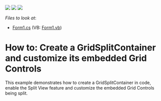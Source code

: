 <!-- default badges list -->
![](https://img.shields.io/endpoint?url=https://codecentral.devexpress.com/api/v1/VersionRange/128626616/13.1.4%2B)
[![](https://img.shields.io/badge/Open_in_DevExpress_Support_Center-FF7200?style=flat-square&logo=DevExpress&logoColor=white)](https://supportcenter.devexpress.com/ticket/details/E3585)
[![](https://img.shields.io/badge/📖_How_to_use_DevExpress_Examples-e9f6fc?style=flat-square)](https://docs.devexpress.com/GeneralInformation/403183)
<!-- default badges end -->
<!-- default file list -->
*Files to look at*:

* [Form1.cs](./CS/Form1.cs) (VB: [Form1.vb](./VB/Form1.vb))
<!-- default file list end -->
# How to: Create a GridSplitContainer and customize its embedded Grid Controls


<p>This example demonstrates how to create a GridSplitContainer in code, enable the Split View feature and customize the embedded Grid Controls being split.</p>

<br/>



